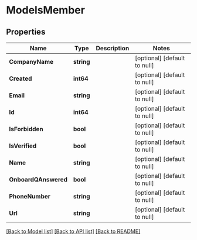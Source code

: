 # ModelsMember

## Properties
Name | Type | Description | Notes
------------ | ------------- | ------------- | -------------
**CompanyName** | **string** |  | [optional] [default to null]
**Created** | **int64** |  | [optional] [default to null]
**Email** | **string** |  | [optional] [default to null]
**Id** | **int64** |  | [optional] [default to null]
**IsForbidden** | **bool** |  | [optional] [default to null]
**IsVerified** | **bool** |  | [optional] [default to null]
**Name** | **string** |  | [optional] [default to null]
**OnboardQAnswered** | **bool** |  | [optional] [default to null]
**PhoneNumber** | **string** |  | [optional] [default to null]
**Url** | **string** |  | [optional] [default to null]

[[Back to Model list]](../README.md#documentation-for-models) [[Back to API list]](../README.md#documentation-for-api-endpoints) [[Back to README]](../README.md)


